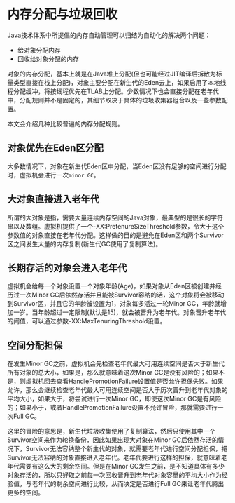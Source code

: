 # 内存分配与垃圾回收

Java技术体系中所提倡的内存自动管理可以归结为自动化的解决两个问题：

* 给对象分配内存
* 回收给对象分配的内存

对象的内存分配，基本上就是在Java堆上分配\(但也可能经过JIT编译后拆散为标量类型直接在栈上分配\)，对象主要分配在新生代的Eden去上，如果启用了本地线程分配缓冲，将按线程优先在TLAB上分配。少数情况下也会直接分配在老年代中，分配规则并不是固定的，其细节取决于具体的垃圾收集器组合以及一些参数配置。

本文会介绍几种比较普遍的内存分配规则。

## 对象优先在Eden区分配

大多数情况下，对象在新生代Eden区中分配，当Eden区没有足够的空间进行分配时，虚拟机会进行一次`minor GC`。

## 大对象直接进入老年代

所谓的大对象是指，需要大量连续内存空间的Java对象，最典型的是很长的字符串以及数组。虚拟机提供了一个-XX:PretenureSizeThreshold参数，令大于这个参数值的对象直接在老年代分配。这样做的目的是避免在Eden区和两个Survivor区之间发生大量的内存复制\(新生代GC使用了复制算法\)。

## 长期存活的对象会进入老年代

虚拟机会给每一个对象设置一个对象年龄\(Age\)，如果对象从Eden区被创建并经历过一次Minor GC后依然存活并且能被Survivor容纳的话，这个对象将会被移动到Survivor区，并且它的年龄被设置为1，对象每多活过一轮Minor GC，年龄就增加一岁。当年龄超过一定限制\(默认是15\)，就会被晋升为老年代。对象晋升老年代的阈值，可以通过参数-XX:MaxTenuringThreshold设置。

## 空间分配担保

在发生Minor GC之前，虚拟机会先检查老年代最大可用连续空间是否大于新生代所有对象的总大小，如果是，那么就意味着这次Minor GC是没有风险的；如果不是，则虚拟机回去查看HandlePromotionFailure设置值是否允许担保失败。如果允许，那么会继续检查老年代最大可用连续空间是否大于历次晋升到老年代对象的平均大小，如果大于，将尝试进行一次Minor GC，即使这次Minor GC是有风险的；如果小于，或者HandlePromotionFailure设置不允许冒险，那就需要进行一次Full GC。

这里的冒险的意思是，新生代垃圾收集使用了复制算法，然后只使用其中一个Survivor空间来作为轮换备份，因此如果出现大对象在Minor GC后依然存活的情况下，Survivor无法容纳整个新生代的对象，就需要老年代进行空间分配担保，把Survivor无法容纳的对象直接进入老年代。老年代要进行这样的担保，就意味着老年代需要有这么大的剩余空间。但是在Minor GC发生之前，是不知道具体有多少对象存活的，所以只好取之前每一次回收晋升到老年代对象容量的平均大小作为经验值，与老年代的剩余空间进行比较，从而决定是否进行Full GC来让老年代腾出更多的空间。

